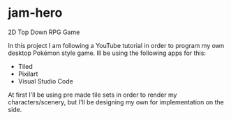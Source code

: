 # jam-hero
2D Top Down RPG Game

In this project I am following a YouTube tutorial in order to program my own desktop Pokémon style game. 
Ill be using the following apps for this:
<ul>
<li>Tiled</li>
<li>Pixilart</li>
<li>Visual Studio Code</li>
</ul>

At first I'll be using pre made tile sets in order to render my characters/scenery, but I'll be designing my own for implementation on the side. 
